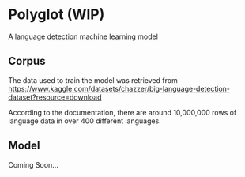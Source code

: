 # Polyglot (WIP)
A language detection machine learning model

## Corpus
The data used to train the model was retrieved from https://www.kaggle.com/datasets/chazzer/big-language-detection-dataset?resource=download

According to the documentation, there are around 10,000,000 rows of language data in over 400 different languages. 

## Model
Coming Soon...
